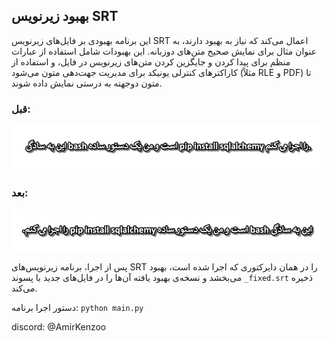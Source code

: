 ## بهبود زیرنویس SRT

این برنامه بهبودی بر فایل‌های زیرنویس SRT اعمال می‌کند که نیاز به بهبود دارند، به عنوان مثال برای نمایش صحیح متن‌های دوزبانه. این بهبودات شامل استفاده از عبارات منظم برای پیدا کردن و جایگزین کردن متن‌های زیرنویس در فایل، و استفاده از کاراکترهای کنترلی یونیکد برای مدیریت جهت‌دهی متون می‌شود (مثلاً RLE و PDF) تا متون دوجهته به درستی نمایش داده شوند.

### قبل:

![Before](https://github.com/AmirKenzo/Fix-Subtitle-srt/blob/main/before.png)

### بعد:

![After](https://github.com/AmirKenzo/Fix-Subtitle-srt/blob/main/After.png)

پس از اجرا، برنامه زیرنویس‌های SRT را در همان دایرکتوری که اجرا شده است، بهبود می‌بخشد و نسخه‌ی بهبود یافته آن‌ها را در فایل‌های جدید با پسوند `_fixed.srt` ذخیره می‌کند.

دستور اجرا برنامه:
```python main.py```


discord: @AmirKenzoo